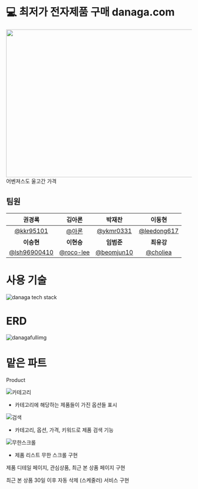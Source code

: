 # 💻 최저가 전자제품 구매 danaga.com
<img src="https://prod-ripcut-delivery.disney-plus.net/v1/variant/disney/8D63BFCB55921C27B39DB09FFD775F1C1EDE00FC4D5611AC492CA33B7651FDF2/scale?width=1440&aspectRatio=1.78&format=jpeg" width="800" height="400"/>
어벤져스도 울고간 가격


## 팀원

<div align="center">

| **권경록** | **김아론** | **박재찬** | **이동현** |
| :------: |  :------: | :------: | :------: |
| [@kkr95101](https://github.com/kkr95101) | [@아론](https://github.com/aronkim92) | [@ykmr0331](https://github.com/ykmr0331) | [@leedong617](https://github.com/leedong617) |
| **이승현** | **이현승** | **임범준** | **최유강** |
| [@lsh96900410](https://github.com/lsh96900410) | [@roco-lee](https://github.com/roco-lee) | [@beomjun10](https://github.com/beomjun10) | [@choliea](https://github.com/choliea) |


</div>


# 사용 기술

![danaga tech stack ](https://github.com/choliea/danaga/assets/133833132/a8774e39-60ab-49be-b8f2-590cf4ad0a63)

# ERD

![danagafullimg](https://github.com/choliea/danaga/assets/133833132/588b0dd5-2f81-465f-8da2-933073bba4a6)


# 맡은 파트
Product

![카테고리 ](https://github.com/choliea/danaga/assets/133833132/e1443e38-dc04-4f67-9446-773292bb9ae9)

- 카테고리에 해당하는 제품들이 가진 옵션들 표시

![검색 ](https://github.com/choliea/danaga/assets/133833132/261f13e4-1d74-4e9d-9cdb-f6606688edc6)

- 카테고리, 옵션, 가격, 키워드로 제품 검색 기능

![무한스크롤](https://github.com/choliea/danaga/assets/133833132/d9378010-e88f-450e-a5ca-0fe6b2e7aca8)

- 제품 리스트 무한 스크롤 구현

제품 디테일 페이지, 관심상품, 최근 본 상품 페이지 구현

최근 본 상품 30일 이후 자동 삭제 (스케줄러) 서비스 구현 

